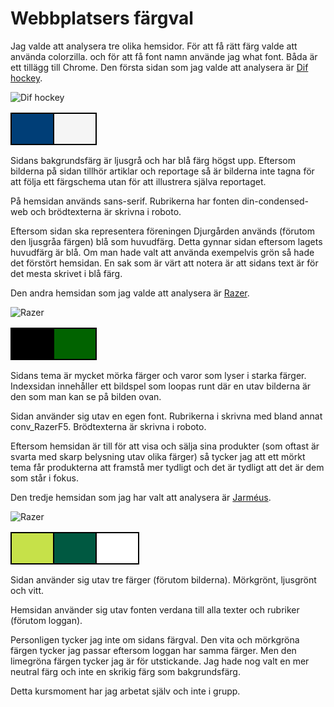 Webbplatsers färgval
===============================

Jag valde att analysera tre olika hemsidor. För att få rätt färg valde att använda colorzilla. och för att få font namn använde jag what font. Båda är ett tillägg till Chrome. Den första sidan som jag valde att analysera är [Dif hockey](http://www.difhockey.se).

<img class="test" src="img/difhockey.png" alt="Dif hockey">

<table>
    <tr>
        <td style="border: 2px solid black; background-color: #003e77; width: 50px; height: 50px;"></td>
        <td style="border: 2px solid black; background-color: #f5f5f5; width: 50px; height: 50px;"></td>
    </tr>
</table>

Sidans bakgrundsfärg är ljusgrå och har blå färg högst upp. Eftersom bilderna på sidan tillhör artiklar och reportage så är bilderna inte tagna för att följa ett färgschema utan för att illustrera själva reportaget.

På hemsidan används sans-serif. Rubrikerna har fonten din-condensed-web och brödtexterna är skrivna i roboto.

Eftersom sidan ska representera föreningen Djurgården används (förutom den ljusgråa färgen) blå som huvudfärg. Detta gynnar sidan eftersom lagets huvudfärg är blå. Om man hade valt att använda exempelvis grön så hade det förstört hemsidan. En sak som är värt att notera är att sidans text är för det mesta skrivet i blå färg.


Den andra hemsidan som jag valde att analysera är [Razer](https://www.razerzone.com/eu-en/).

<img class="test" src="img/razer.png" alt="Razer">

<table>
    <tr>
        <td style="border: 2px solid black; background-color: #000000; width: 50px; height: 50px;"></td>
        <td style="border: 2px solid black; background-color: #016300; width: 50px; height: 50px;"></td>
    </tr>
</table>

Sidans tema är mycket mörka färger och varor som lyser i starka färger. Indexsidan innehåller ett bildspel som loopas runt där en utav bilderna är den som man kan se på bilden ovan.

Sidan använder sig utav en egen font. Rubrikerna i skrivna med bland annat conv_RazerF5. Brödtexterna är skrivna i roboto.

Eftersom hemsidan är till för att visa och sälja sina produkter (som oftast är svarta med skarp belysning utav olika färger) så tycker jag att ett mörkt tema får produkterna att framstå mer tydligt och det är tydligt att det är dem som står i fokus.

Den tredje hemsidan som jag har valt att analysera är [Jarméus](http://www.jarmeusskor.se).

<img class="test" src="img/jarmeus.png" alt="Razer">

<table>
    <tr>
        <td style="border: 2px solid black; background-color: #c6e149; width: 50px; height: 50px;"></td>
        <td style="border: 2px solid black; background-color: #005941; width: 50px; height: 50px;"></td>
        <td style="border: 2px solid black; background-color: #ffffff; width: 50px; height: 50px;"></td>
    </tr>
</table>

Sidan använder sig utav tre färger (förutom bilderna). Mörkgrönt, ljusgrönt och vitt.

Hemsidan använder sig utav fonten verdana till alla texter och rubriker (förutom loggan).

Personligen tycker jag inte om sidans färgval. Den vita och mörkgröna färgen tycker jag passar eftersom loggan har samma färger. Men den limegröna färgen tycker jag är för utstickande. Jag hade nog valt en mer neutral färg och inte en skrikig färg som bakgrundsfärg.

Detta kursmoment har jag arbetat själv och inte i grupp.
